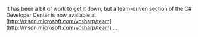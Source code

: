 It has been a bit of work to get it down, but a team-driven section of the C# Developer Center is now available at [http://msdn.microsoft.com/vcsharp/team](http://msdn.microsoft.com/vcsharp/team) ...